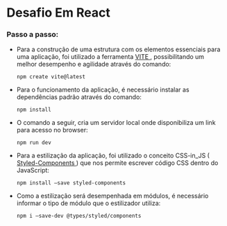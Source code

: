 # Desafio Em React

### Passo a passo:
  - Para a construção de uma estrutura com os elementos essenciais para uma aplicação, foi utilizado a ferramenta <a href="https://vitejs.dev/guide/"> VITE </a>, possibilitando um melhor desempenho e agilidade através do comando:
    ```
    npm create vite@latest
    ```
    
  - Para o funcionamento da aplicação, é necessário instalar as dependências padrão através do comando:
    ```
    npm install
    ```
    
  - O comando a seguir, cria um servidor local onde disponibiliza um link para acesso no browser:
    ```
    npm run dev
    ```
    
  - Para a estilização da aplicação, foi utilizado  o conceito CSS-in_JS (<a href="https://styled-components.com/"> Styled-Components <a>)  que nos permite escrever código CSS dentro do JavaScript:
    ```
    npm install –save styled-components
    ```
    
  - Como a estilização será desempenhada em módulos, é necessário informar o tipo de módulo que o estilizador utiliza:
    ```
    npm i –save-dev @types/styled/components
    ```
